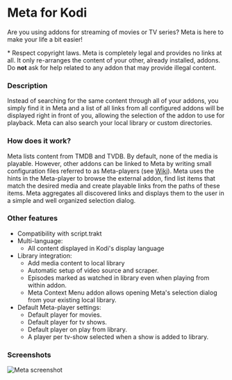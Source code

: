 # Meta for Kodi

Are you using addons for streaming of movies or TV series? Meta is here to make your life a bit easier!

\* Respect copyright laws. Meta is completely legal and provides no links at all. It only re-arranges the content of your other, already installed, addons. Do **not** ask for help related to any addon that may provide illegal content.

### Description
Instead of searching for the same content through all of your addons,
you simply find it in Meta and a list of all links from all configured addons
will be displayed right in front of you, allowing the selection of the addon to
use for playback. Meta can also search your local library or custom directories. 

### How does it work?
Meta lists content from TMDB and TVDB. 
By default, none of the media is playable. However, other addons can be linked to Meta by writing small configuration files referred to as Meta-players (see [Wiki](https://github.com/metate/meta4kodi/wiki)). Meta uses the hints in the Meta-player to browse the external addon, find list items that match the desired media and create playable links from the paths of these items. Meta aggregates all discovered links and displays them to the user in a simple and well organized selection dialog.

### Other features
- Compatibility with script.trakt
- Multi-language:
    - All content displayed in Kodi's display language
- Library integration:
    - Add media content to local library
    - Automatic setup of video source and scraper.
    - Episodes marked as watched in library even when playing from within addon.
    - Meta Context Menu addon allows opening Meta's selection dialog from your existing local library.
- Default Meta-player settings:
    - Default player for movies.
    - Default player for tv shows.
    - Default player on play from library.
    - A player per tv-show selected when a show is added to library.


### Screenshots
![Meta screenshot](http://i65.tinypic.com/1564ac1.png)
